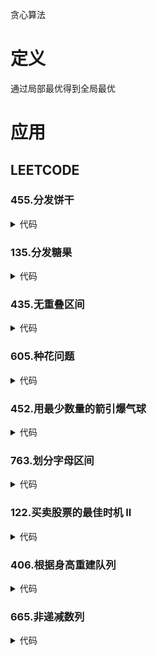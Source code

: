 贪心算法

# 定义 #
通过局部最优得到全局最优

# 应用 #
## LEETCODE ##
### 455.分发饼干 ###
<details>
<summary>代码</summary>
<pre>
<code>
/**
 * 贪心-给满足孩子需求最小尺寸的饼干
 */
function findContentChildren($g, $s) {
    sort($g);
    sort($s);
    for ($i = 0, $j = 0, $sl = count($s), $gl = count($g); $i < $sl && $j < $gl; $i++) {
        if ($s[$i] >= $g[$j]) {
            $j++;
        }
    }
    return $j;
}
</code>
</pre>
</details>

### 135.分发糖果 ###
<details>
<summary>代码</summary>
<pre>
<code>
/**
 * 贪心-一次比较一个方向
 */
function candy($ratings) {
    $len = count($ratings);
    $res = array_fill(0, $len, 1);
    for ($i = 0; $i < $len - 1; $i++) {
        if ($ratings[$i]  < $ratings[$i + 1]) {
            $res[$i + 1] = $res[$i] + 1;
        }
    }
    for ($j = $len - 1; $j > 0; $j--) {
        if ($ratings[$j - 1] > $ratings[$j]) {
            $res[$j - 1] = max($res[$j - 1], $res[$j] + 1);
        }
    }
    return array_sum($res);
}
</code>
</pre>
</details>

### 435.无重叠区间 ###
<details>
<summary>代码</summary>
<pre>
<code>
/**
 * 贪心-重叠区间保留终点较小的
 */
function eraseOverlapIntervals($intervals) {
    $len = count($intervals);
    if ($len <= 1) {
        return 0;
    }
    array_multisort(array_column($intervals, 1), SORT_ASC, $intervals);
    $end = $intervals[0][1];
    $total = 0;
    for ($i = 1; $i < $len; $i++) {
        if ($intervals[$i][0] < $end) {
            $total++;
        } else {
            $end = $intervals[$i][1];
        }
    }
    return $total;
}
</code>
</pre>
</details>

### 605.种花问题 ###
<details>
<summary>代码</summary>
<pre>
<code>
/**
 * 贪心-有空位就种
 */
function canPlaceFlowers($flowerbed, $n) {
    if ($n < 1) {
        return true;
    }
    $len = count($flowerbed);
    if ($len < 1) {
        return false;
    }
    $total = 0;
    for ($i = 0; $i < $len; $i++) {
        if ($flowerbed[$i] == 1
            || $i < $len - 1 && $flowerbed[$i + 1] == 1
            || $i > 0 && $flowerbed[$i - 1] == 1
        ) {
            continue;
        }
        $flowerbed[$i] = 1;
        $total++;
        if ($total >= $n) {
            return true;
        }
    }
    return false;
}
</code>
</pre>
</details>

### 452.用最少数量的箭引爆气球 ###
<details>
<summary>代码</summary>
<pre>
<code>
/**
 * 贪心-保留区间的终点位置
 */
function findMinArrowShots($points) {
    $len = count($points);
    if ($len <= 1) {
        return $len;
    }
    array_multisort(array_column($points, 1), SORT_ASC, $points);
    $total = 1;
    $end = $points[0][1];
    for ($i = 1; $i < $len; $i++) {
        if ($points[$i][0] > $end) {
            $total++;
            $end = $points[$i][1];
        }
    }
    return $total;
}
</code>
</pre>
</details>

### 763.划分字母区间 ###
<details>
<summary>代码</summary>
<pre>
<code>
/**
 * 贪心-保留字母的最后一个位置
 */
function partitionLabels($s) {
    $len = strlen($s);
    if ($len < 1) {
        return [];
    }
    $map = [];
    for ($i = 0; $i < $len; $i++) {
        $map[$s[$i]] = $i;
    }
    list($start, $end) = [0, $map[$s[0]]];
    $res = [];
    for ($j = 1; $j < $len; $j++) {
        if ($j > $end) {
            $res[] = $end - $start + 1;
            $start = $j;
            $end = $map[$s[$j]];
        } else {
            $end = max($end, $map[$s[$j]]);
        }
    }
    $res[] = $end - $start + 1;
    return $res;
}
</code>
</pre>
</details>

### 122.买卖股票的最佳时机 II ###
<details>
<summary>代码</summary>
<pre>
<code>
/**
 * 贪心-盈利就卖
 */
function maxProfit($prices) {
    $len = count($prices);
    if ($len < 1) {
        return 0;
    }
    $total = 0;
    for ($i = 1; $i < $len; $i++) {
        $profit = $prices[$i] - $prices[$i -1];
        if ($profit > 0) {
            $total += $profit;
        }
    }
    return $total;
}
</code>
</pre>
</details>

### 406.根据身高重建队列 ###
<details>
<summary>代码</summary>
<pre>
<code>
/**
 * 贪心-先放高的
 */
function reconstructQueue($people) {
    $len = count($people);
    if ($len < 1) {
        return $people;
    }
    array_multisort(array_column($people, 0), SORT_DESC, $people);
    $res = [];
    for ($i = 0; $i < $len; $i++) {
        array_splice($res, $people[$i][1], 0, [$people[$i]]);
    }
    return $res;
}
</code>
</pre>
</details>

### 665.非递减数列 ###
<details>
<summary>代码</summary>
<pre>
<code>
/**
 * 贪心-考虑前中后三个元素
 */
function checkPossibility($nums) {
    $len = count($nums);
    if ($len < 1) {
        return true;
    }
    $cnt = 0;
    for ($i = 0; $i < $len - 1; $i++) {
        if ($nums[$i] > $nums[$i + 1]) {
            if ($cnt >= 1) {
                return false;
            }
            if ($i == 0 || $nums[$i + 1] >= $nums[$i - 1) {
                $nums[$i] = $nums[$i + 1];
                $cnt++;
            } else {
                $nums[$i + 1] = $nums[$i];
                $cnt++;
            }
        }
    }
    return true;
}
</code>
</pre>
</details>


